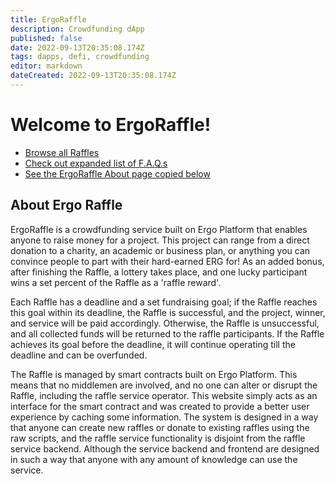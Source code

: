 ```yaml
---
title: ErgoRaffle
description: Crowdfunding dApp
published: false
date: 2022-09-13T20:35:08.174Z
tags: dapps, defi, crowdfunding
editor: markdown
dateCreated: 2022-09-13T20:35:08.174Z
---
```


# Welcome to ErgoRaffle!

- [Browse all Raffles](https://ergoraffle.com/raffle/list)
- [Check out expanded list of F.A.Q.s](https://ergoraffle.com/faq)
- [See the ErgoRaffle About page copied below](https://ergoraffle.com/about)
## About Ergo Raffle
ErgoRaffle is a crowdfunding service built on Ergo Platform that enables anyone to raise money for a project. This project can range from a direct donation to a charity, an academic or business plan, or anything you can convince people to part with their hard-earned ERG for! As an added bonus, after finishing the Raffle, a lottery takes place, and one lucky participant wins a set percent of the Raffle as a 'raffle reward'.

Each Raffle has a deadline and a set fundraising goal; if the Raffle reaches this goal within its deadline, the Raffle is successful, and the project, winner, and service will be paid accordingly. Otherwise, the Raffle is unsuccessful, and all collected funds will be returned to the raffle participants. If the Raffle achieves its goal before the deadline, it will continue operating till the deadline and can be overfunded.

The Raffle is managed by smart contracts built on Ergo Platform. This means that no middlemen are involved, and no one can alter or disrupt the Raffle, including the raffle service operator. This website simply acts as an interface for the smart contract and was created to provide a better user experience by caching some information. The system is designed in a way that anyone can create new raffles or donate to existing raffles using the raw scripts, and the raffle service functionality is disjoint from the raffle service backend. Although the service backend and frontend are designed in such a way that anyone with any amount of knowledge can use the service.


